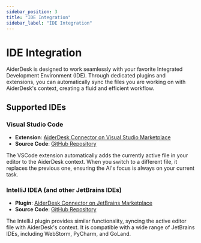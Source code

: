 ```yaml
---
sidebar_position: 3
title: "IDE Integration"
sidebar_label: "IDE Integration"
---
```


# IDE Integration

AiderDesk is designed to work seamlessly with your favorite Integrated Development Environment (IDE). Through dedicated plugins and extensions, you can automatically sync the files you are working on with AiderDesk's context, creating a fluid and efficient workflow.

## Supported IDEs

### Visual Studio Code

- **Extension**: [AiderDesk Connector on Visual Studio Marketplace](https://marketplace.visualstudio.com/items?itemName=hotovo-sk.aider-desk-connector)
- **Source Code**: [GitHub Repository](https://github.com/hotovo/aider-desk-connector-vscode-extension)

The VSCode extension automatically adds the currently active file in your editor to the AiderDesk context. When you switch to a different file, it replaces the previous one, ensuring the AI's focus is always on your current task.

### IntelliJ IDEA (and other JetBrains IDEs)

- **Plugin**: [AiderDesk Connector on JetBrains Marketplace](https://plugins.jetbrains.com/plugin/26313-aiderdesk-connector)
- **Source Code**: [GitHub Repository](https://github.com/hotovo/aider-desk-connector-intellij-plugin)

The IntelliJ plugin provides similar functionality, syncing the active editor file with AiderDesk's context. It is compatible with a wide range of JetBrains IDEs, including WebStorm, PyCharm, and GoLand.
